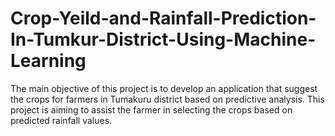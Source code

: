 # Crop-Yeild-and-Rainfall-Prediction-In-Tumkur-District-Using-Machine-Learning
The main objective of this project is to develop an application that suggest the crops for farmers in Tumakuru district based on predictive analysis. This project is aiming to assist the farmer in selecting the crops based on predicted rainfall values.
